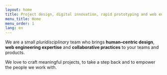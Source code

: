 ```yaml
---
layout: home
title: Project design, digital innovation, rapid prototyping and web engineering services.
menu_title: Home
menu_order: 1
lang: en
---
```


We are a small _pluridisciplinary_ team who brings **human&ndash;centric design**, **web engineering expertise** and **collaborative practices** to your teams and products.

We love to craft meaningful projects, to take a step back and to empower the people we work with.
